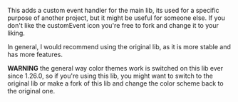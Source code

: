 This adds a custom event handler for the main lib, its used for a specific purpose of another project, but it might be useful for someone else. If you don't like the customEvent icon you're free to fork and change it to your liking.

In general, I would recommend using the original lib, as it is more stable and has more features.

**WARNING** the general way color themes work is switched on this lib ever since 1.26.0, so if you're using this lib, you might want to switch to the original lib or make a fork of this lib and change the color scheme back to the original one.